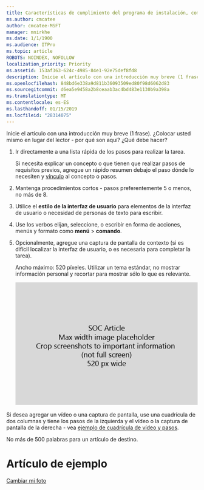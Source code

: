 ```yaml
---
title: Características de cumplimiento del programa de instalación, como archivo, retención, litigios, exhibición de documentos electrónicos y MDM
ms.author: cmcatee
author: cmcatee-MSFT
manager: mnirkhe
ms.date: 1/1/1900
ms.audience: ITPro
ms.topic: article
ROBOTS: NOINDEX, NOFOLLOW
localization_priority: Priority
ms.assetid: 153af363-624c-4985-84e1-92e75def8fd8
description: Inicie el artículo con una introducción muy breve (1 frase). ¿Colocar usted mismo en lugar del lector - por qué son aquí? ¿Qué debe hacer?
ms.openlocfilehash: 848bd6e338a9d811b36093509ed80f98d6062d83
ms.sourcegitcommit: d6ea5e9458a2b8ceaab3ac4bd483e1130b9a398a
ms.translationtype: MT
ms.contentlocale: es-ES
ms.lasthandoff: 01/15/2019
ms.locfileid: "28314075"
---
```

Inicie el artículo con una introducción muy breve (1 frase). ¿Colocar usted mismo en lugar del lector - por qué son aquí? ¿Qué debe hacer? 
  
1. Ir directamente a una lista rápida de los pasos para realizar la tarea.
    
    Si necesita explicar un concepto o que tienen que realizar pasos de requisitos previos, agregue un rápido resumen debajo el paso dónde lo necesiten y [vínculo](https://support.office.com/article/f37e7984-cf03-4fde-92d3-82970d7e241b.aspx) al concepto o pasos. 
    
2. Mantenga procedimientos cortos - pasos preferentemente 5 o menos, no más de 8.
    
3. Utilice el **estilo de la interfaz de usuario** para elementos de la interfaz de usuario o necesidad de personas de texto para escribir. 
    
4. Use los verbos elijan, seleccione, o escribir en forma de acciones, menús y formato como **menú** \> **comando**.
    
5. Opcionalmente, agregue una captura de pantalla de contexto (si es difícil localizar la interfaz de usuario, o es necesaria para completar la tarea).
    
    Ancho máximo: 520 píxeles. Utilizar un tema estándar, no mostrar información personal y recortar para mostrar sólo lo que es relevante. 
    
    ![Marcador de posición - ancho máximo para art de artículo de seguridad social es 520 píxeles](media/7d43d3be-8658-4a5b-aa15-ed62a47a2b24.png)
  
Si desea agregar un vídeo o una captura de pantalla, use una cuadrícula de dos columnas y tiene los pasos de la izquierda y el vídeo o la captura de pantalla de la derecha - vea [ejemplo de cuadrícula de vídeo y pasos](https://support.office.com/article/14ce8e82-efa0-47f5-bb84-94f078db3dae.aspx). 
  
No más de 500 palabras para un artículo de destino.
  
# <a name="example-article"></a>Artículo de ejemplo

[Cambiar mi foto](https://support.office.com/article/555376e0-1fca-49ba-8434-307a0525c767.aspx)
  

